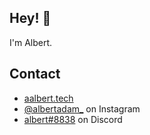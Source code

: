 ## Hey! 👋
I'm Albert.

## Contact
- [aalbert.tech](https://aalbert.tech)
- [@albertadam_](https://instagram.com/albertadam_) on Instagram
- [albert#8838](./) on Discord
